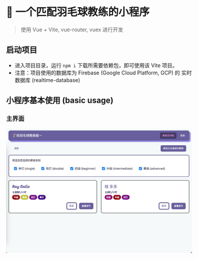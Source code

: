 # 🏸 一个匹配羽毛球教练的小程序

> 使用 Vue + Vite, vue-router, vuex 进行开发

## 启动项目

- 进入项目目录，运行 `npm i` 下载所需要依赖包，即可使用该 Vite 项目。
- 注意：项目使用的数据库为 Firebase (Google Cloud Platform, GCP) 的 实时数据库 (realtime-database)

## 小程序基本使用 (basic usage)

### 主界面

![主界面图](assets/Snipaste_2022-08-14_22-34-42.jpg)

